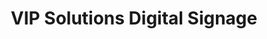 ---
title: VIP Solutions Digital Signage
developer: VIP Interactive LLC
description: With this platform for managing interactive touchscreen kiosks, institutions can publicly highlight individual contributors — such as donors, hall-of-famers, and alumni.
image: vipsolutions.jpg
image2x: vipsolutions.jpg
link: https://vipinteract.com/
other: https://vipinteract.com/
---
